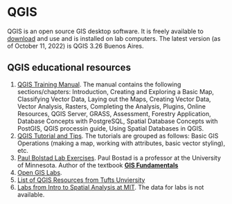 # QGIS 

QGIS is an open source GIS desktop software. It is freely available to [download](https://www.qgis.org/en/site/) and use and is installed on lab computers. The latest version (as of October 11, 2022) is QGIS 3.26 Buenos Aires. 

## QGIS educational resources 

1. [QGIS Training Manual](https://docs.qgis.org/3.22/en/docs/training_manual/index.html). The manual contains the following sections/chapters: Introduction, Creating and Exploring a Basic Map, Classifying Vector Data, Laying out the Maps, Creating Vector Data, Vector Analysis, Rasters, Completing the Analysis, Plugins, Online Resources, QGIS Server, GRASS, Assessment, Forestry Application, Database Concepts with PostgreSQL, Spatial Database Concepts with PostGIS, QGIS processin guide, Using Spatial Databases in QGIS. 
2. [QGIS Tutorial and Tips](https://www.qgistutorials.com/en/). The tutorials are grouped as follows: Basic GIS Operations (making a map, working with attributes, basic vector styling), etc. 
3. [Paul Bolstad Lab Exercises](http://www.paulbolstad.net/web6th/QGIS3Labs.html). Paul Bostad is a professor at the University of Minnesota. Author of the textbook [**GIS Fundamentals**](http://www.paulbolstad.net/gisbook.html)
4. [Open GIS Labs](https://opengislab.com/). 
5. [List of QGIS Resources from Tufts Unviersity](https://sites.tufts.edu/gis/quantum-gis-qgis-tutorials-tip-sheets/)
6. [Labs from Intro to Spatial Analysis at MIT](https://web.mit.edu/11.188/www/labs/index.html). The data for labs is not available. 